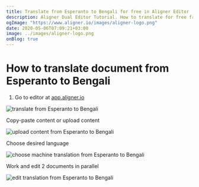 ```yaml
---
title: Translate from Esperanto to Bengali for free in Aligner Editor
description: Aligner Dual Editor Tutorial. How to translate for free from Esperanto to Bengali. Aligner is multilingual document management platform. 
ogImage: "https://www.aligner.io/images/aligner-logo.png"
date: 2020-05-06T07:09:21+03:00
image: ../images/aligner-logo.png
onBlog: true
---
```


# How to translate document from Esperanto to Bengali

1. Go to editor at [app.aligner.io](https://app.aligner.io "Aligner App web page")

![translate from Esperanto to Bengali](../aligner-blank-editor.png "translate from Esperanto to Bengali")

Copy-paste content or upload content

![upload content from Esperanto to Bengali](../aligner-uploaded-document.png "upload content from Esperanto to Bengali")

Choose desired language

![choose machine translation from Esperanto to Bengali](../aligner-language-dropdown.png "choose machine translation from Esperanto to Bengali")

Work and edit 2 documents in parallel

![edit translation from Esperanto to Bengali](../aligner-double-sitded-editor.png "edit translation from Esperanto to Bengali")

